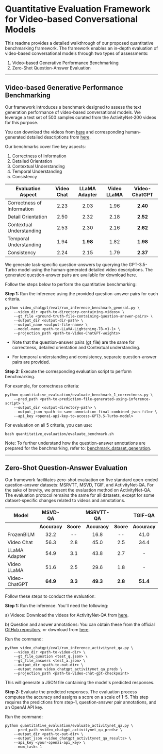 # Quantitative Evaluation Framework for Video-based Conversational Models

This readme provides a detailed walkthrough of our proposed quantitative benchmarking framework. The framework enables an in-depth evaluation of video-based conversational models through two types of assessments:

1. Video-based Generative Performance Benchmarking
2. Zero-Shot Question-Answer Evaluation

---

## Video-based Generative Performance Benchmarking

Our framework introduces a benchmark designed to assess the text generation performance of video-based conversational models. We leverage a test set of 500 samples curated from the ActivityNet-200 videos for this purpose.

You can download the videos from [here](https://mbzuaiac-my.sharepoint.com/:u:/g/personal/hanoona_bangalath_mbzuai_ac_ae/EatOpE7j68tLm2XAd0u6b8ABGGdVAwLMN6rqlDGM_DwhVA?e=90WIuW) and 
corresponding human-generated detailed descriptions from [here](https://mbzuaiac-my.sharepoint.com/:u:/g/personal/hanoona_bangalath_mbzuai_ac_ae/EYqblLdszspJkayPvVIm5s0BCvl0m6q6B-ipmrNg-pqn6A?e=QFzc1U).

Our benchmarks cover five key aspects:

1. Correctness of Information
2. Detailed Orientation
3. Contextual Understanding
4. Temporal Understanding
5. Consistency


| **Evaluation Aspect** | **Video Chat** | **LLaMA Adapter** | **Video LLaMA** | **Video-ChatGPT** |
| --- |:--------------:|:-----------------:|:--------------:|:-----------------:|
| Correctness of Information |      2.23      |       2.03        |      1.96      |       **2.40**        |
| Detail Orientation |      2.50      |       2.32        |      2.18      |       **2.52**        |
| Contextual Understanding |      2.53      |       2.30        |      2.16      |       **2.62**        |
| Temporal Understanding |      1.94      |       **1.98**        |      1.82      |       **1.98**        |
| Consistency |      2.24      |       2.15        |      1.79      |       **2.37**        |


We generate task-specific question-answers by querying the GPT-3.5-Turbo model using the human-generated detailed video descriptions. The generated question-answer pairs are available for download [here](https://mbzuaiac-my.sharepoint.com/:f:/g/personal/hanoona_bangalath_mbzuai_ac_ae/EoS-mdm-KchDqCVbGv8v-9IB_ZZNXtcYAHtyvI06PqbF_A?e=1sNbaa).

Follow the steps below to perform the quantitative benchmarking:

**Step 1:** Run the inference using the provided question-answer pairs for each criteria.

```shell
python video_chatgpt/eval/run_inference_benchmark_general.py \
    --video_dir <path-to-directory-containing-videos> \
    --gt_file <ground-truth-file-containing-question-answer-pairs> \
    --output_dir <output-dir-path> \
    --output_name <output-file-name> \
    --model-name <path-to-LLaVA-Lightening-7B-v1-1> \
    --projection_path <path-to-Video-ChatGPT-weights>
```
- Note that the question-answer pairs (gt_file) are the same for correctness, detailed orientation and Contextual understanding.

- For temporal understanding and consistency, separate question-answer pairs are provided.
  
**Step 2:** Execute the corresponding evaluation script to perform benchmarking.

For example, for correctness criteria:
```shell
python quantitative_evaluation/evaluate_benchmark_1_correctness.py \
    --pred_path <path-to-prediction-file-generated-using-inference-script> \
    --output_dir <output-directory-path> \
    --output_json <path-to-save-annotation-final-combined-json-file> \
    --api_key <openai-api-key-to-access-GPT3.5-Turbo-model>
```

For evaluation on all 5 criteria, you can use:
```shell
bash quantitative_evaluation/evaluate_benchmark.sh
```

Note: To further understand how the question-answer annotations are prepared for the benchmarking, refer to: [benchmark_dataset_generation](benchmark_dataset_generation).

---
## Zero-Shot Question-Answer Evaluation

Our framework facilitates zero-shot evaluation on five standard open-ended question-answer datasets: MSRVTT, MSVD, TGIF, and ActivityNet-QA. For the sake of brevity, we present the evaluation method on ActivityNet-QA. The evaluation protocol remains the same for all datasets, except for some dataset-specific changes related to videos and annotations.


| **Model** | **MSVD-QA** |  | **MSRVTT-QA** |  | **TGIF-QA** |  | **Activity Net-QA** |  |
| --- | :---: | :---: | :---: | :---: | :---: | :---: | :---: | :---: |
| | **Accuracy** | **Score** | **Accuracy** | **Score** | **Accuracy** | **Score** | **Accuracy** | **Score** |
| FrozenBiLM | 32.2 | -- | 16.8 | -- | 41.0 | -- | 24.7 | -- |
| Video Chat | 56.3 | 2.8 | 45.0 | 2.5 | 34.4 | 2.3 | 26.5 | 2.2 |
| LLaMA Adapter | 54.9 | 3.1 | 43.8 | 2.7 | - | - | 34.2 | 2.7 |
| Video LLaMA | 51.6 | 2.5 | 29.6 | 1.8 | - | - | 12.4 | 1.1 |
| Video-ChatGPT | **64.9** | **3.3** | **49.3** | **2.8** | **51.4** | **3.0** | **35.2** | **2.7** |


Follow these steps to conduct the evaluation:

**Step 1:** Run the inference. You'll need the following:

a) Videos: Download the videos for ActivityNet-QA from [here](https://mbzuaiac-my.sharepoint.com/:u:/g/personal/hanoona_bangalath_mbzuai_ac_ae/ESa302OCJMNHsMk7wuBbQc8BZH5CqlcdCWiSpXynQZDfAQ?e=CrOPbm).

b) Question and answer annotations: You can obtain these from the official [GitHub repository](https://github.com/MILVLG/activitynet-qa/tree/master/dataset), or download from [here](https://mbzuaiac-my.sharepoint.com/:f:/g/personal/hanoona_bangalath_mbzuai_ac_ae/El1SR1Mri2NLgptt4jTOy1wBJkGyzXDKGvsWFLxvdbpKPw?e=vxtpNu).

Run the command:

```shell
python video_chatgpt/eval/run_inference_activitynet_qa.py \
    --video_dir <path-to-video-dir> \
    --gt_file_question <test_q.json> \
    --gt_file_answers <test_a.json> \
    --output_dir <path-to-out-dir> \
    --output_name video_chatgpt_activitynet_qa_preds \
    --projection_path <path-to-video-chat-gpt-checkpoint>
```
This will generate a JSON file containing the model's predicted responses.

**Step 2:** Evaluate the predicted responses. The evaluation process computes the accuracy and assigns a score on a scale of 1-5. This step requires the predictions from step-1, question-answer pair annotations, and an OpenAI API key.

Run the command:

```shell
python quantitative_evaluation/evaluate_activitynet_qa.py \
    --pred_path <video_chatgpt_activitynet_qa_preds> \
    --output_dir <path-to-out-dir> \
    --output_json <video_chatgpt_activitynet_qa_results> \
    --api_key <your-openai-api_key> \
    --num_tasks 1
```
